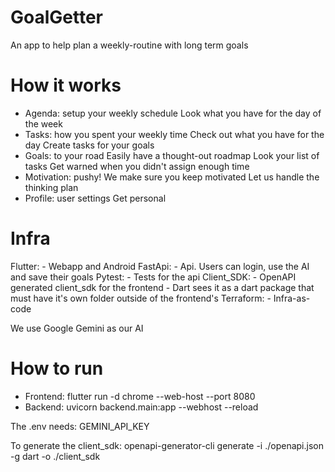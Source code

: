 # GoalGetter

An app to help plan a weekly-routine with long term goals

# How it works

- Agenda: setup your weekly schedule
    Look what you have for the day of the week
- Tasks: how you spent your weekly time
    Check out what you have for the day
    Create tasks for your goals
- Goals: to your road
    Easily have a thought-out roadmap
    Look your list of tasks
    Get warned when you didn't assign enough time
- Motivation: pushy!
    We make sure you keep motivated
    Let us handle the thinking plan
- Profile: user settings
    Get personal

# Infra

Flutter:
    - Webapp and Android
FastApi:
    - Api. Users can login, use the AI and save their goals
Pytest:
    - Tests for the api
Client_SDK:
    - OpenAPI generated client_sdk for the frontend
    - Dart sees it as a dart package that must have it's own folder outside of the frontend's
Terraform:
    - Infra-as-code

We use Google Gemini as our AI

# How to run

- Frontend: flutter run -d chrome --web-host <your-ip> --port 8080
- Backend: uvicorn backend.main:app --webhost <your-ip> --reload

The .env needs: GEMINI_API_KEY

To generate the client_sdk: openapi-generator-cli generate -i ./openapi.json -g dart -o ./client_sdk